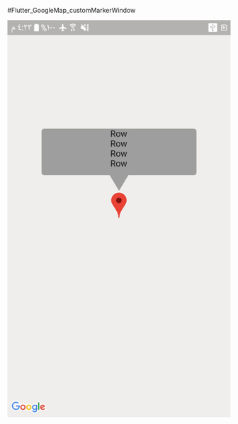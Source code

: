#Flutter_GoogleMap_customMarkerWindow


![Capture](https://github.com/hussenIbrahim/Flutter_GoogleMap_customMarkerWindow/blob/master/screenshoot.jpg)
